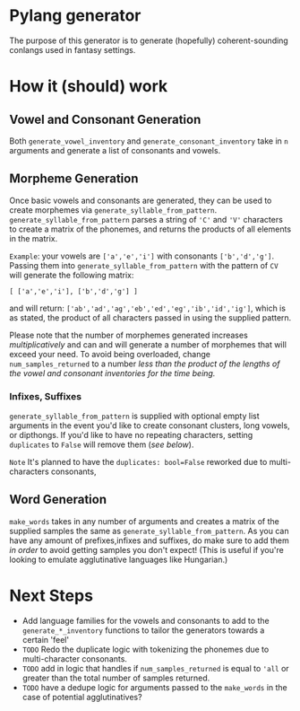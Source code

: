 # Pylang generator
The purpose of this generator is to generate (hopefully) coherent-sounding conlangs used in fantasy settings.

# How it (should) work
## Vowel and Consonant Generation
Both `generate_vowel_inventory` and `generate_consonant_inventory` take in `n` arguments and generate a list of consonants and vowels.

## Morpheme Generation
Once basic vowels and consonants are generated, they can be used to create morphemes via `generate_syllable_from_pattern`.
`generate_syllable_from_pattern` parses a string of `'C'` and `'V'` characters to create a matrix of the phonemes, and returns the products of all elements in the matrix.


`Example`: your vowels are `['a','e','i']` with consonants `['b','d','g']`.
Passing them into `generate_syllable_from_pattern` with the pattern of `CV` will generate the following matrix:
```
[ ['a','e','i'], ['b','d','g'] ]
```
and will return:
`['ab','ad','ag','eb','ed','eg','ib','id','ig']`, which is as stated, the product of all characters passed in using the supplied pattern.

Please note that the number of morphemes generated increases _multiplicatively_ and can and will generate a number of morphemes that will exceed your need.
To avoid being overloaded, change `num_samples_returned` to a number _less than the product of the lengths of the vowel and consonant inventories for the time being._

### Infixes, Suffixes
`generate_syllable_from_pattern` is supplied with optional empty list arguments in the event you'd like to create consonant clusters, long vowels, or dipthongs.
If you'd like to have no repeating characters, setting `duplicates` to `False` will remove them (_see below_).

`Note` It's planned to have the `duplicates: bool=False` reworked due to multi-characters consonants,

## Word Generation
`make_words` takes in any number of arguments and creates a matrix of the supplied samples the same as `generate_syllable_from_pattern`.
As you can have any amount of prefixes,infixes and suffixes, do make sure to add them _in order_ to avoid getting samples you don't expect!
(This is useful if you're looking to emulate agglutinative languages like Hungarian.)


# Next Steps
- Add language families for the vowels and consonants to add to the `generate_*_inventory` functions to tailor the generators towards a certain 'feel'
- `TODO` Redo the duplicate logic with tokenizing the phonemes due to multi-character consonants.
- `TODO` add in logic that handles if `num_samples_returned` is equal to `'all` or greater than the total number of samples returned.
- `TODO` have a dedupe logic for arguments passed to the `make_words` in the case of potential agglutinatives?

